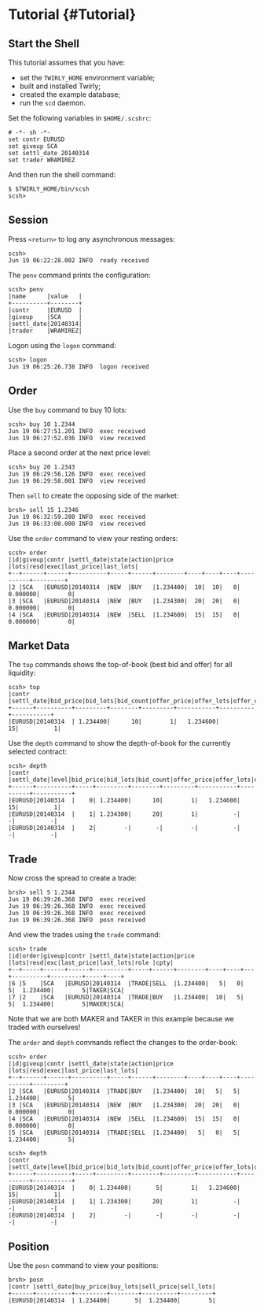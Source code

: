 Tutorial {#Tutorial}
========

Start the Shell
---------------

This tutorial assumes that you have:
- set the `TWIRLY_HOME` environment variable;
- built and installed Twirly;
- created the example database;
- run the `scd` daemon.

Set the following variables in `$HOME/.scshrc`:

    # -*- sh -*-
    set contr EURUSD
    set giveup SCA
    set settl_date 20140314
    set trader WRAMIREZ

And then run the shell command:

    $ $TWIRLY_HOME/bin/scsh
    scsh>

Session
-------

Press `<return>` to log any asynchronous messages:

    scsh>
    Jun 19 06:22:28.002 INFO  ready received

The `penv` command prints the configuration:

    scsh> penv
    |name      |value   |
    +----------+--------+
    |contr     |EURUSD  |
    |giveup    |SCA     |
    |settl_date|20140314|
    |trader    |WRAMIREZ|

Logon using the `logon` command:

    scsh> logon
    Jun 19 06:25:26.738 INFO  logon received

Order
-----

Use the `buy` command to buy 10 lots:

    scsh> buy 10 1.2344
    Jun 19 06:27:51.201 INFO  exec received
    Jun 19 06:27:52.036 INFO  view received

Place a second order at the next price level:

    scsh> buy 20 1.2343
    Jun 19 06:29:56.126 INFO  exec received
    Jun 19 06:29:58.001 INFO  view received

Then `sell` to create the opposing side of the market:

    brsh> sell 15 1.2346
    Jun 19 06:32:59.280 INFO  exec received
    Jun 19 06:33:00.000 INFO  view received

Use the `order` command to view your resting orders:

    scsh> order
    |id|giveup|contr |settl_date|state|action|price   |lots|resd|exec|last_price|last_lots|
    +--+------+------+----------+-----+------+--------+----+----+----+----------+---------+
    |2 |SCA   |EURUSD|20140314  |NEW  |BUY   |1.234400|  10|  10|   0|  0.000000|        0|
    |3 |SCA   |EURUSD|20140314  |NEW  |BUY   |1.234300|  20|  20|   0|  0.000000|        0|
    |4 |SCA   |EURUSD|20140314  |NEW  |SELL  |1.234600|  15|  15|   0|  0.000000|        0|

Market Data
-----------

The `top` commands shows the top-of-book (best bid and offer) for all liquidity:

    scsh> top
    |contr |settl_date|bid_price|bid_lots|bid_count|offer_price|offer_lots|offer_count|
    +------+----------+---------+--------+---------+-----------+----------+-----------+
    |EURUSD|20140314  | 1.234400|      10|        1|   1.234600|        15|          1|

Use the `depth` command to show the depth-of-book for the currently selected contract:

    scsh> depth
    |contr |settl_date|level|bid_price|bid_lots|bid_count|offer_price|offer_lots|offer_count|
    +------+----------+-----+---------+--------+---------+-----------+----------+-----------+
    |EURUSD|20140314  |    0| 1.234400|      10|        1|   1.234600|        15|          1|
    |EURUSD|20140314  |    1| 1.234300|      20|        1|          -|         -|          -|
    |EURUSD|20140314  |    2|        -|       -|        -|          -|         -|          -|

Trade
-----

Now cross the spread to create a trade:

    brsh> sell 5 1.2344
    Jun 19 06:39:26.368 INFO  exec received
    Jun 19 06:39:26.368 INFO  exec received
    Jun 19 06:39:26.368 INFO  exec received
    Jun 19 06:39:26.368 INFO  posn received

And view the trades using the `trade` command:

    scsh> trade
    |id|order|giveup|contr |settl_date|state|action|price   |lots|resd|exc|last_price|last_lots|role |cpty|
    +--+-----+------+------+----------+-----+------+--------+----+----+---+----------+---------+-----+----+
    |6 |5    |SCA   |EURUSD|20140314  |TRADE|SELL  |1.234400|   5|   0|  5|  1.234400|        5|TAKER|SCA|
    |7 |2    |SCA   |EURUSD|20140314  |TRADE|BUY   |1.234400|  10|   5|  5|  1.234400|        5|MAKER|SCA|

Note that we are both MAKER and TAKER in this example because we traded with ourselves!

The `order` and `depth` commands reflect the changes to the order-book:

    scsh> order
    |id|giveup|contr |settl_date|state|action|price   |lots|resd|exec|last_price|last_lots|
    +--+------+------+----------+-----+------+--------+----+----+----+----------+---------+
    |2 |SCA   |EURUSD|20140314  |TRADE|BUY   |1.234400|  10|   5|   5|  1.234400|        5|
    |3 |SCA   |EURUSD|20140314  |NEW  |BUY   |1.234300|  20|  20|   0|  0.000000|        0|
    |4 |SCA   |EURUSD|20140314  |NEW  |SELL  |1.234600|  15|  15|   0|  0.000000|        0|
    |5 |SCA   |EURUSD|20140314  |TRADE|SELL  |1.234400|   5|   0|   5|  1.234400|        5|

    scsh> depth
    |contr |settl_date|level|bid_price|bid_lots|bid_count|offer_price|offer_lots|offer_count|
    +------+----------+-----+---------+--------+---------+-----------+----------+-----------+
    |EURUSD|20140314  |    0| 1.234400|       5|        1|   1.234600|        15|          1|
    |EURUSD|20140314  |    1| 1.234300|      20|        1|          -|         -|          -|
    |EURUSD|20140314  |    2|        -|       -|        -|          -|         -|          -|

Position
--------

Use the `posn` command to view your positions:

    brsh> posn
    |contr |settl_date|buy_price|buy_lots|sell_price|sell_lots|
    +------+----------+---------+--------+----------+---------+
    |EURUSD|20140314  | 1.234400|       5|  1.234400|        5|
